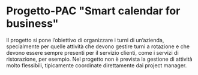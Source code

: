# Progetto-PAC "Smart calendar for business"
Il progetto si pone l’obiettivo di organizzare i turni di un’azienda, specialmente per quelle attività che devono gestire turni a rotazione e che devono essere sempre presenti per il servizio clienti, come i servizi di ristorazione, per esempio. Nel progetto non è prevista la gestione di attività molto flessibili, tipicamente coordinate direttamente dai project manager.
